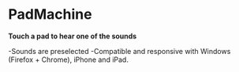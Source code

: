 # PadMachine

**Touch a pad to hear one of the sounds**

-Sounds are preselected
-Compatible and responsive with Windows (Firefox + Chrome), iPhone and iPad.
